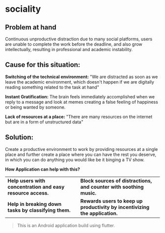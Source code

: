 # sociality

## Problem at hand 
Continuous unproductive distraction due to many social platforms, users are unable to complete the work before the deadline, and also grow intellectually, resulting in professional and academic instability.

## Cause for this situation:

**Switching of the technical environment:**
"We are distracted as soon as we leave the academic environment, which doesn't happen if we are digitally reading something related to the task at hand"

**Instant Gratification:**
The brain feels immediately accomplished when we reply to a message and look at memes creating a false feeling of happiness or being wanted by someone.

**Lack of resources at a place:**
"There are many resources on the internet but are in a form of unstructured data"

## Solution:
Create a productive environment to work by providing resources at a single place and further create a place where you can have the rest you deserve, in which you can do anything you would like be it binging a TV show.

**How Application can help with this?**

<table border="0">
 <tr>
    <td><b>Help users with concentration and easy resource access.</td>
    <td><b>Block sources of distractions, and counter with soothing music.</td>
 </tr>
 <tr>
    <td><b>Help in breaking down tasks by classifying them.</td>
    <td><b>Rewards users to keep up productivity by incentivizing the application.</td>
 </tr>
</table>

> This is an Android application build using flutter.
